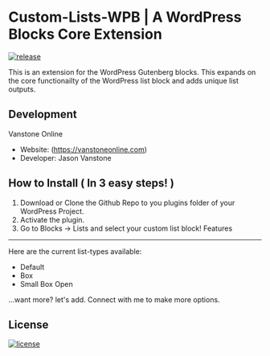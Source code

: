 # Custom-Lists-WPB | A WordPress Blocks Core Extension

[![release](https://img.shields.io/badge/release-v1.0-red.svg?style=flat-square)]()

<p>This is an extension for the WordPress Gutenberg blocks. This expands on the core functionailty of the WordPress list block and adds unique list outputs.</p>

Development
-----------
Vanstone Online

- Website: (https://vanstoneonline.com)
- Developer: Jason Vanstone

How to Install ( In 3 easy steps! )
--------

1) Download or Clone the Github Repo to you plugins folder of your WordPress Project.
2) Activate the plugin.
3) Go to Blocks -> Lists and select your custom list block!
Features
--------

Here are the current list-types available:
- Default
- Box
- Small Box Open

...want more? let's add. Connect with me to make more options. 

License
-------
[![license](https://img.shields.io/badge/license-MIT-blue)]()

